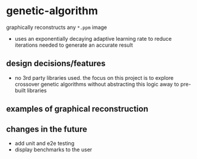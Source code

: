 # genetic-algorithm
graphically reconstructs any `*.ppm` image
- uses an exponentially decaying adaptive learning rate to reduce iterations needed to generate an accurate result

## design decisions/features
- no 3rd party libraries used. the focus on this project is to explore crossover genetic algorithms without abstracting this logic away to pre-built libraries

## examples of graphical reconstruction

## changes in the future
- add unit and e2e testing
- display benchmarks to the user

